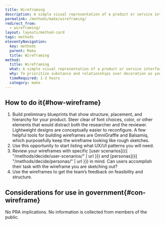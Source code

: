 ```yaml
---
title: Wireframing
description: A simple visual representation of a product or service interface.
permalink: /methods/make/wireframing/
redirect_from:
  - wireframing/
layout: layouts/method-card
tags: methods
eleventyNavigation:
  key: methods
  parent: Make
  title: Wireframing
method:
  title: Wireframing
  what: A simple visual representation of a product or service interface.
  why: To prioritize substance and relationships over decoration as you begin defining the solution. Wireframing also gives designers a great opportunity to start asking developers early questions about feasibility and structure.
  timeRequired: 1-3 hours
  category: make
---
```


## How to do it{#how-wireframe}

1. Build preliminary blueprints that show structure, placement, and hierarchy for your product. Steer clear of font choices, color, or other elements that would distract both the researcher and the reviewer. Lightweight designs are conceptually easier to reconfigure. A few helpful tools for building wireframes are OmniGraffle and Balsamiq, which purposefully keep the wireframe looking like rough sketches.
1. Use this opportunity to start listing what UX/UI patterns you will need.
1. Review your wireframes with specific [user scenarios]({{ "/methods/decide/user-scenarios/" | url }}) and [personas]({{ "/methods/decide/personas/" | url }}) in mind. Can users accomplish their task with the wireframe you are sketching out?
1. Use the wireframes to get the team’s feedback on feasibility and structure.

<section class="method--section method--section--government-considerations" markdown="1" >

## Considerations for use in government{#con-wireframe}

No PRA implications. No information is collected from members of the public.
</section>
